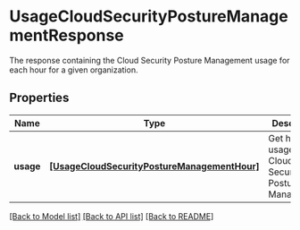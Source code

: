 # UsageCloudSecurityPostureManagementResponse

The response containing the Cloud Security Posture Management usage for each hour for a given organization.

## Properties
Name | Type | Description | Notes
------------ | ------------- | ------------- | -------------
**usage** | [**[UsageCloudSecurityPostureManagementHour]**](UsageCloudSecurityPostureManagementHour.md) | Get hourly usage for Cloud Security Posture Management. | [optional] 

[[Back to Model list]](README.md#documentation-for-models) [[Back to API list]](README.md#documentation-for-api-endpoints) [[Back to README]](README.md)


